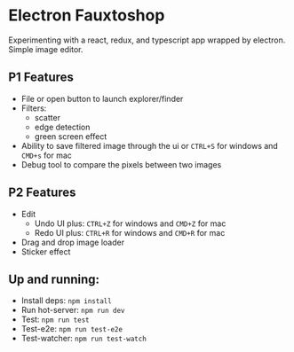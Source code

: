 # Electron Fauxtoshop
Experimenting with a react, redux, and typescript app wrapped by electron. Simple image editor.

## P1 Features
 - File or open button to launch explorer/finder
 - Filters:
    - scatter
    - edge detection
    - green screen effect
 - Ability to save filtered image through the ui or `CTRL+S` for windows and `CMD+s` for mac
 - Debug tool to compare the pixels between two images

 ## P2 Features
 - Edit
    - Undo UI plus: `CTRL+Z` for windows and `CMD+Z` for mac
    - Redo UI plus: `CTRL+R` for windows and `CMD+R` for mac
- Drag and drop image loader
- Sticker effect

## Up and running:
* Install deps: `npm install`
* Run hot-server: `npm run dev`
* Test: `npm run test`
* Test-e2e: `npm run test-e2e`
* Test-watcher: `npm run test-watch`
